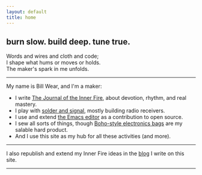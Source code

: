```yaml
---
layout: default
title: home
---
```


## burn slow. build deep. tune true.

Words and wires and cloth and code;   
I shape what hums or moves or holds.   
The maker's spark in me unfolds.

---

My name is Bill Wear, and I'm a maker:

* I write [The Journal of the Inner Fire](https://williamwear.substack.com), about devotion, rhythm, and real mastery.
* I play with [solder and signal](https://solderandsignal.com), mostly building radio receivers.
* I use and extend [the Emacs editor](https://the-way-of-emacs) as a contribution to open source.
* I sew all sorts of things, though [Boho-style electronics bags](https://bohobytebags.com) are my salable hard product.
* And I use this site as my hub for all these activities (and more).

---

I also republish and extend my Inner Fire ideas in the [blog](https://billwear.github.io/blog) I write on this site.

---


